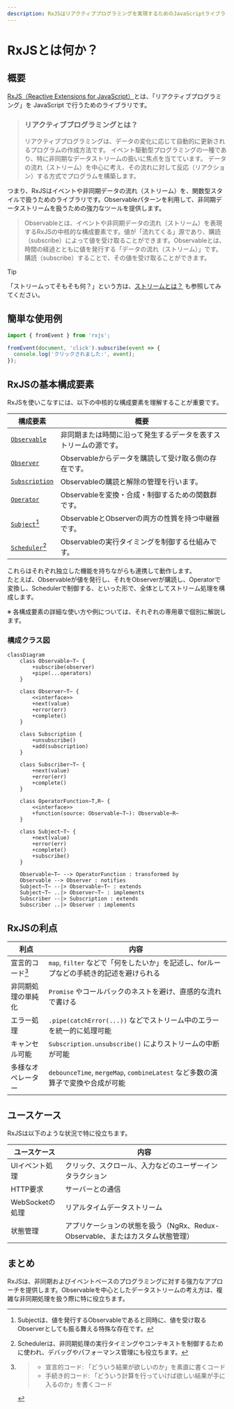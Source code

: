 ```yaml
---
description: RxJSはリアクティブプログラミングを実現するためのJavaScriptライブラリで、非同期データをObservableとして扱います。
---
```

# RxJSとは何か？

## 概要
[RxJS（Reactive Extensions for JavaScript）](https://rxjs.dev)とは、「リアクティブプログラミング」を JavaScript で行うためのライブラリです。

> ### リアクティブプログラミングとは？
> リアクティブプログラミングは、データの変化に応じて自動的に更新されるプログラムの作成方法です。
> イベント駆動型プログラミングの一種であり、特に非同期なデータストリームの扱いに焦点を当てています。 データの流れ（ストリーム）を中心に考え、その流れに対して反応（リアクション）する方式でプログラムを構築します。

つまり、RxJSはイベントや非同期データの流れ（ストリーム）を、関数型スタイルで扱うためのライブラリです。Observableパターンを利用して、非同期データストリームを扱うための強力なツールを提供します。

> Observableとは、イベントや非同期データの流れ（ストリーム）を表現するRxJSの中核的な構成要素です。値が「流れてくる」源であり、購読（subscribe）によって値を受け取ることができます。Observableとは、時間の経過とともに値を発行する「データの流れ（ストリーム）」です。購読（subscribe）することで、その値を受け取ることができます。


> [!TIP]
> 「ストリームってそもそも何？」という方は、[ストリームとは？](/guide/basics/what-is-a-stream) も参照してみてください。


## 簡単な使用例

```ts
import { fromEvent } from 'rxjs';

fromEvent(document, 'click').subscribe(event => {
  console.log('クリックされました:', event);
});
```

## RxJSの基本構成要素

RxJSを使いこなすには、以下の中核的な構成要素を理解することが重要です。

| 構成要素 | 概要 |
|------|------|
| [`Observable`](../observables/what-is-observable.md) | 非同期または時間に沿って発生するデータを表すストリームの源です。 |
| [`Observer`](../observables/observable-lifecycle.md#observer)| Observableからデータを購読して受け取る側の存在です。 |
| [`Subscription`](../observables/observable-lifecycle.html#subscription) | Observableの購読と解除の管理を行います。 |
| [`Operator`](../operators/index.md) | Observableを変換・合成・制御するための関数群です。 |
| [`Subject`](../subjects/what-is-subject.md)[^1] | ObservableとObserverの両方の性質を持つ中継器です。 |
| [`Scheduler`](../schedulers/async-control.md)[^2]| Observableの実行タイミングを制御する仕組みです。 |

[^1]: Subjectは、値を発行するObservableであると同時に、値を受け取るObserverとしても振る舞える特殊な存在です。
[^2]: Schedulerは、非同期処理の実行タイミングやコンテキストを制御するために使われ、デバッグやパフォーマンス管理にも役立ちます。

これらはそれぞれ独立した機能を持ちながらも連携して動作します。  
たとえば、Observableが値を発行し、それをObserverが購読し、Operatorで変換し、Schedulerで制御する、といった形で、全体としてストリーム処理を構成します。

※ 各構成要素の詳細な使い方や例については、それぞれの専用章で個別に解説します。

### 構成クラス図
```mermaid
classDiagram
    class Observable~T~ {
        +subscribe(observer)
        +pipe(...operators)
    }
    
    class Observer~T~ {
        <<interface>>
        +next(value)
        +error(err)
        +complete()
    }
    
    class Subscription {
        +unsubscribe()
        +add(subscription)
    }
    
    class Subscriber~T~ {
        +next(value)
        +error(err)
        +complete()
    }
    
    class OperatorFunction~T,R~ {
        <<interface>>
        +function(source: Observable~T~): Observable~R~
    }
    
    class Subject~T~ {
        +next(value)
        +error(err)
        +complete()
        +subscribe()
    }
    
    Observable~T~ --> OperatorFunction : transformed by
    Observable --> Observer : notifies
    Subject~T~ --|> Observable~T~ : extends
    Subject~T~ ..|> Observer~T~ : implements
    Subscriber --|> Subscription : extends
    Subscriber ..|> Observer : implements
```


## RxJSの利点

| 利点 | 内容 |
|---|---|
| 宣言的コード[^3] | `map`, `filter` などで「何をしたいか」を記述し、forループなどの手続き的記述を避けられる |
| 非同期処理の単純化 | `Promise` やコールバックのネストを避け、直感的な流れで書ける |
| エラー処理 | `.pipe(catchError(...))` などでストリーム中のエラーを統一的に処理可能 |
| キャンセル可能 | `Subscription.unsubscribe()` によりストリームの中断が可能 |
| 多様なオペレーター | `debounceTime`, `mergeMap`, `combineLatest` など多数の演算子で変換や合成が可能 |

[^3]: > - 宣言的コード: 「どういう結果が欲しいのか」を素直に書くコード  
      > - 手続き的コード: 「どういう計算を行っていけば欲しい結果が手に入るのか」を書くコード


## ユースケース

RxJSは以下のような状況で特に役立ちます。

|ユースケース|内容|
|---|---|
|UIイベント処理|クリック、スクロール、入力などのユーザーインタラクション|
|HTTP要求|サーバーとの通信|
|WebSocketの処理|リアルタイムデータストリーム|
|状態管理|アプリケーションの状態を扱う（NgRx、Redux-Observable、またはカスタム状態管理）|

## まとめ

RxJSは、非同期およびイベントベースのプログラミングに対する強力なアプローチを提供します。Observableを中心としたデータストリームの考え方は、複雑な非同期処理を扱う際に特に役立ちます。
